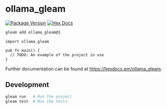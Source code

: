 # ollama_gleam

[![Package Version](https://img.shields.io/hexpm/v/ollama_gleam)](https://hex.pm/packages/ollama_gleam)
[![Hex Docs](https://img.shields.io/badge/hex-docs-ffaff3)](https://hexdocs.pm/ollama_gleam/)

```sh
gleam add ollama_gleam@1
```
```gleam
import ollama_gleam

pub fn main() {
  // TODO: An example of the project in use
}
```

Further documentation can be found at <https://hexdocs.pm/ollama_gleam>.

## Development

```sh
gleam run   # Run the project
gleam test  # Run the tests
```
